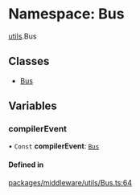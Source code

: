 # Namespace: Bus

[utils](utils.md).Bus

## Classes

- [Bus](../classes/utils.Bus.Bus.md)

## Variables

### compilerEvent

• `Const` **compilerEvent**: [`Bus`](../classes/utils.Bus.Bus.md)

#### Defined in

[packages/middleware/utils/Bus.ts:64](https://github.com/Shiotsukikaedesari/vis-three/blob/2f5203e6/packages/middleware/utils/Bus.ts#L64)
